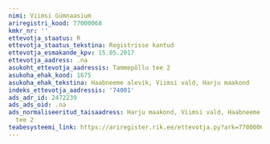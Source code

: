 ```yaml
---
nimi: Viimsi Gümnaasium
ariregistri_kood: 77000068
kmkr_nr: ''
ettevotja_staatus: R
ettevotja_staatus_tekstina: Registrisse kantud
ettevotja_esmakande_kpv: 15.05.2017
ettevotja_aadress: .na
asukoht_ettevotja_aadressis: Tammepõllu tee 2
asukoha_ehak_kood: 1675
asukoha_ehak_tekstina: Haabneeme alevik, Viimsi vald, Harju maakond
indeks_ettevotja_aadressis: '74001'
ads_adr_id: 2472239
ads_ads_oid: .na
ads_normaliseeritud_taisaadress: Harju maakond, Viimsi vald, Haabneeme alevik, Tammepõllu
  tee 2
teabesysteemi_link: https://ariregister.rik.ee/ettevotja.py?ark=77000068&ref=rekvisiidid
---
```

